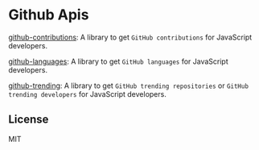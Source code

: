 # Github Apis

[github-contributions](packages/github-contributions): A library to get `GitHub contributions` for JavaScript developers.

[github-languages](packages/github-languages): A library to get `GitHub languages` for JavaScript developers.

[github-trending](packages/github-trending): A library to get `GitHub trending repositories` or `GitHub trending developers` for JavaScript developers.

## License

MIT
